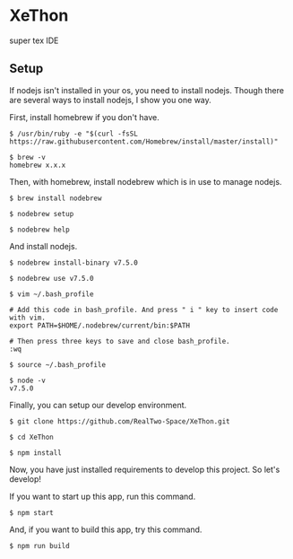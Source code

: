 # XeThon

super tex IDE

## Setup
If nodejs isn't installed in your os, you need to install nodejs. Though there are several ways to install nodejs, I show you one way.

First, install homebrew if you don't have.
```
$ /usr/bin/ruby -e "$(curl -fsSL https://raw.githubusercontent.com/Homebrew/install/master/install)"

$ brew -v
homebrew x.x.x
```

Then, with homebrew, install nodebrew which is in use to manage nodejs.
```
$ brew install nodebrew

$ nodebrew setup

$ nodebrew help
```

And install nodejs.
```
$ nodebrew install-binary v7.5.0

$ nodebrew use v7.5.0

$ vim ~/.bash_profile

# Add this code in bash_profile. And press " i " key to insert code with vim.
export PATH=$HOME/.nodebrew/current/bin:$PATH

# Then press three keys to save and close bash_profile.
:wq

$ source ~/.bash_profile

$ node -v
v7.5.0
```

Finally, you can setup our develop environment.
```
$ git clone https://github.com/RealTwo-Space/XeThon.git

$ cd XeThon

$ npm install
```

Now, you have just installed requirements to develop this project. So let's develop!

If you want to start up this app, run this command.
```
$ npm start
```

And, if you want to build this app, try this command.
```
$ npm run build
```
